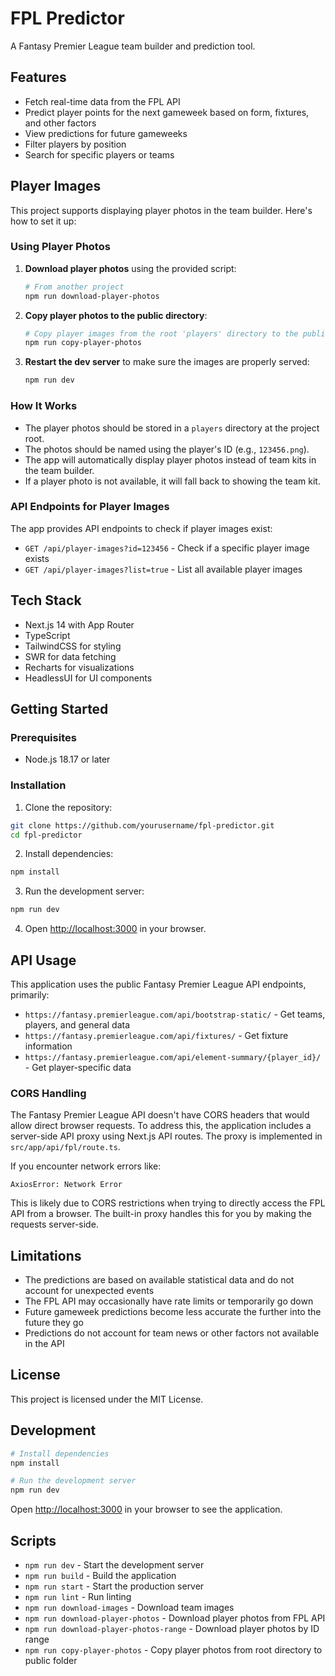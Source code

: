 # FPL Predictor

A Fantasy Premier League team builder and prediction tool.

## Features

- Fetch real-time data from the FPL API
- Predict player points for the next gameweek based on form, fixtures, and other factors
- View predictions for future gameweeks
- Filter players by position
- Search for specific players or teams

## Player Images

This project supports displaying player photos in the team builder. Here's how to set it up:

### Using Player Photos

1. **Download player photos** using the provided script:

   ```bash
   # From another project
   npm run download-player-photos
   ```

2. **Copy player photos to the public directory**:

   ```bash
   # Copy player images from the root 'players' directory to the public folder
   npm run copy-player-photos
   ```

3. **Restart the dev server** to make sure the images are properly served:

   ```bash
   npm run dev
   ```

### How It Works

- The player photos should be stored in a `players` directory at the project root.
- The photos should be named using the player's ID (e.g., `123456.png`).
- The app will automatically display player photos instead of team kits in the team builder.
- If a player photo is not available, it will fall back to showing the team kit.

### API Endpoints for Player Images

The app provides API endpoints to check if player images exist:

- `GET /api/player-images?id=123456` - Check if a specific player image exists
- `GET /api/player-images?list=true` - List all available player images

## Tech Stack

- Next.js 14 with App Router
- TypeScript
- TailwindCSS for styling
- SWR for data fetching
- Recharts for visualizations
- HeadlessUI for UI components

## Getting Started

### Prerequisites

- Node.js 18.17 or later

### Installation

1. Clone the repository:
```bash
git clone https://github.com/yourusername/fpl-predictor.git
cd fpl-predictor
```

2. Install dependencies:
```bash
npm install
```

3. Run the development server:
```bash
npm run dev
```

4. Open [http://localhost:3000](http://localhost:3000) in your browser.

## API Usage

This application uses the public Fantasy Premier League API endpoints, primarily:

- `https://fantasy.premierleague.com/api/bootstrap-static/` - Get teams, players, and general data
- `https://fantasy.premierleague.com/api/fixtures/` - Get fixture information
- `https://fantasy.premierleague.com/api/element-summary/{player_id}/` - Get player-specific data

### CORS Handling

The Fantasy Premier League API doesn't have CORS headers that would allow direct browser requests. To address this, the application includes a server-side API proxy using Next.js API routes. The proxy is implemented in `src/app/api/fpl/route.ts`.

If you encounter network errors like:

```
AxiosError: Network Error
```

This is likely due to CORS restrictions when trying to directly access the FPL API from a browser. The built-in proxy handles this for you by making the requests server-side.

## Limitations

- The predictions are based on available statistical data and do not account for unexpected events
- The FPL API may occasionally have rate limits or temporarily go down
- Future gameweek predictions become less accurate the further into the future they go
- Predictions do not account for team news or other factors not available in the API

## License

This project is licensed under the MIT License.

## Development

```bash
# Install dependencies
npm install

# Run the development server
npm run dev
```

Open [http://localhost:3000](http://localhost:3000) in your browser to see the application.

## Scripts

- `npm run dev` - Start the development server
- `npm run build` - Build the application
- `npm run start` - Start the production server
- `npm run lint` - Run linting
- `npm run download-images` - Download team images
- `npm run download-player-photos` - Download player photos from FPL API
- `npm run download-player-photos-range` - Download player photos by ID range
- `npm run copy-player-photos` - Copy player photos from root directory to public folder
